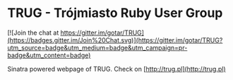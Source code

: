 TRUG - Trójmiasto Ruby User Group
=================================

[![Join the chat at https://gitter.im/gotar/TRUG](https://badges.gitter.im/Join%20Chat.svg)](https://gitter.im/gotar/TRUG?utm_source=badge&utm_medium=badge&utm_campaign=pr-badge&utm_content=badge)

Sinatra powered webpage of TRUG. Check on [http://trug.pl](http://trug.pl)
